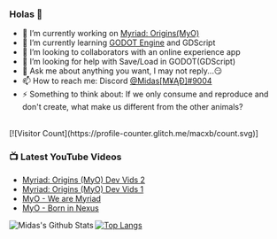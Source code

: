 ### Holas 👋

- 🔭 I’m currently working on [Myriad: Origins(MyO)](https://github.com/macxb/MyO)
- 🌱 I’m currently learning [GODOT Engine](https://godotengine.org/) and GDScript
- 👯 I’m looking to collaborators with an online experience app
- 🤔 I’m looking for help with Save/Load in GODOT(GDScript)
- 💬 Ask me about anything you want, I may not reply...😏
- 📫 How to reach me: Discord [@Midas[Μ¥ĄĐ]#9004](https://discord.gg/2qd2cmy)
- ⚡ Something to think about: If we only consume and reproduce and don't create, what make us different from the other animals?
</br>
[![Visitor Count](https://profile-counter.glitch.me/macxb/count.svg)]

### 📺 Latest YouTube Videos
<!-- YOUTUBE:START -->
- [Myriad: Origins (MyO) Dev Vids 2](https://www.youtube.com/watch?v=stp-tQMG93o)
- [Myriad: Origins (MyO) Dev Vids 1](https://www.youtube.com/watch?v=XriNttqnjqg)
- [MyO - We are Myriad](https://www.youtube.com/watch?v=2i3--jrlQjw)
- [MyO - Born in Nexus](https://www.youtube.com/watch?v=8SFbWtUBHs8)
<!-- YOUTUBE:END -->

<img align="left" alt="Midas's Github Stats" src="https://github-readme-stats.vercel.app/api?username=macxb&show_icons=true&hide_border=true&count_private=true&theme=radical" />

[![Top Langs](https://github-readme-stats.vercel.app/api/top-langs/?username=macxb&count_private=true&hide_border=true&theme=radical)](https://github.com/anuraghazra/github-readme-stats)
